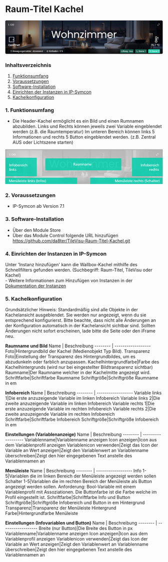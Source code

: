# Raum-Titel Kachel
![Raum-Titel Kachel](https://github.com/da8ter/images/blob/1c5fe63e9757e81e6d8c4c84a63e0b39fa00247c/raum_header.jpg)


### Inhaltsverzeichnis

1. [Funktionsumfang](#1-funktionsumfang)
2. [Voraussetzungen](#2-voraussetzungen)
3. [Software-Installation](#3-software-installation)
4. [Einrichten der Instanzen in IP-Symcon](#4-einrichten-der-instanzen-in-ip-symcon)
5. [Kachelkonfiguration](#5-Kachelkonfiguration)

### 1. Funktionsumfang

* Die Header-Kachel ermöglicht es ein Bild und einen Rumnamen abzubilden. Links und Rechts können jeweils zwei Variable eingeblendet werden (z.B. die Raumtemperatur) Im unteren Bereich können links 5 Informationen und rechts 5 Button eingeblendet werden. (z.B. Zentral AUS oder Lichtszene starten)

![Kachelaufteilung](https://github.com/da8ter/images/blob/87a84c8b2d70f1f68b169b1b117ccbd687415eda/header_tile_bereiche.jpg)

### 2. Voraussetzungen

- IP-Symcon ab Version 7.1

### 3. Software-Installation

* Über den Module Store
* Über das Module Control folgende URL hinzufügen
https://github.com/da8ter/TileVisu-Raum-Titel-Kachel.git


### 4. Einrichten der Instanzen in IP-Symcon

 Unter 'Instanz hinzufügen' kann die Wallbox-Kachel mithilfe des Schnellfilters gefunden werden. (Suchbegriff: Raum-Titel, TileVisu oder Kachel)  
	- Weitere Informationen zum Hinzufügen von Instanzen in der [Dokumentation der Instanzen](https://www.symcon.de/service/dokumentation/konzepte/instanzen/#Instanz_hinzufügen)

### 5. Kachelkonfiguration

Grundsätzlicher Hinweis:
Standardmäßig sind alle Objekte in der Kachelansicht ausgeblendet. Sie werden nur angezeigt, wenn du sie entsprechend konfigurierst. Bitte beachte, dass nicht alle Änderungen an der Konfiguration automatisch in der Kachelansicht sichtbar sind. Sollten Änderungen nicht sofort erscheinen, lade bitte die Seite oder den iFrame neu.

__Raumname und Bild__
Name     | Beschreibung
-------- | ------------------
Foto|Hintergrundbild der Kachel (Medienobjekt Typ Bild).
Transparenz Foto|Einstellung der Transparenz des Hintergrundbildes, um es abzudunkeln oder farblich anzupassen. 
Kachelhintergrundfarbe|Farbe des Kachelhintergrunds (wird nur bei eingestellter Bildtransparenz sichtbar)
Raumname|Der Raumname welcher in der Kachelmitte angezeigt wird.
Schriftfarbe|Schriftfarbe Raumname
Schriftgröße|Schriftgröße Raumname in em

__Infobereich__
Name     | Beschreibung
-------- | ------------------
Variable links 1|Die erste anzuzeigende Variable im linken Infobereich
Variable links 2|Die zweite anzuzeigende Variable im linken Infobereich
Variable rechts 1|Die erste anzuzeigende Variable im rechten Infobereich
Variable rechts 2|Die zweite anzuzeigende Variable im rechten Infobereich
Schriftfarbe|Schriftfarbe Infobereich
Schriftgröße|Schriftgröße Infobereich in em

__Einstellungen (Variablenanzeige)__
Name     | Beschreibung
-------- | ------------------
Variablenname|Variablenname anzeigen
Icon anzeigen|Icon aus dem Variablenprofil anzeigen
Variablenicon verwenden|Zeigt das Icon der Variable an
Wert anzeigen|Zeigt den Variablenwert an
Variablenname überschreiben|Zeigt den hier eingegebenen Text anstelle des Variablennamen an


__Menüleiste__
Name     | Beschreibung
-------- | ------------------
Info 1-5|Variablen die im linken Bereich der Menüleiste angezeigt werden sollen
Schalter 1-5|Variablen die im rechten Bereich der Menüleiste als Button angezeigt werden sollen. Anforderung: Bool-Variable mit einem Variablenprofil mit Assoziationen. Die Buttonfarbe ist die Farbe welche im Profil eingestellt ist.
Schriftfarbe|Schriftfarbe Info und Button
Schriftgröße|Schriftgröße Infobereich und Button in em
Hintergrund Transparenz|Transparenz der Menüleiste
Hintergrund Farbe|Hintergrundfarbe Menüleiste

__Einstellungen (Infovariablen und Button)__
Name     | Beschreibung
-------- | ------------------
Breite (nur Button)|Die Breite des Button in px
Variablenname|Variablenname anzeigen
Icon anzeigen|Icon aus dem Variablenprofil anzeigen
Variablenicon verwenden|Zeigt das Icon der Variable an
Wert anzeigen|Zeigt den Variablenwert an
Variablenname überschreiben|Zeigt den hier eingegebenen Text anstelle des Variablennamen an
